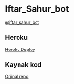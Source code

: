 # Iftar_Sahur_bot
[@iftar_sahur_bot](https://t.me/iftar_sahur_bot)

## Heroku
[Heroku Deploy](https://heroku.com/deploy?template=https://github.com/Abhijayjack/iftar-sahurbot)



## Kaynak kod
[Orjinal repo](https://github.com/kursadHD)
